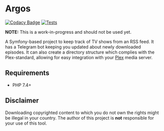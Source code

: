 # Argos
[![Codacy Badge](https://app.codacy.com/project/badge/Grade/f2ebc941c7cf4816957d2b27a54da9aa)](https://www.codacy.com/gh/danielkoster/argos/dashboard?utm_source=github.com&amp;utm_medium=referral&amp;utm_content=danielkoster/argos&amp;utm_campaign=Badge_Grade)
[![Tests](https://github.com/danielkoster/argos/actions/workflows/tests.yml/badge.svg)](https://github.com/danielkoster/argos/actions/workflows/tests.yml)

**NOTE:** This is a work-in-progress and should not be used yet.

A Symfony-based project to keep track of TV shows from an RSS feed.
It has a Telegram bot keeping you updated about newly downloaded episodes.
It can also create a directory structure which complies with the Plex-standard,
allowing for easy integration with your [Plex](https://www.plex.tv) media server.

## Requirements
- PHP 7.4+

## Disclaimer
Downloading copyrighted content to which you do not own the rights might be illegal in your country.
The author of this project is **not** responsible for your use of this tool.
